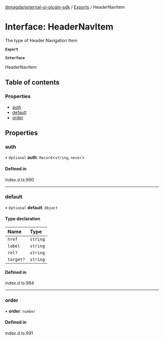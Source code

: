 [@magda/external-ui-plugin-sdk](../README.md) / [Exports](../modules.md) / HeaderNavItem

# Interface: HeaderNavItem

The type of Header Navigation Item

**`Export`**

**`Interface`**

HeaderNavItem

## Table of contents

### Properties

- [auth](HeaderNavItem.md#auth)
- [default](HeaderNavItem.md#default)
- [order](HeaderNavItem.md#order)

## Properties

### auth

• `Optional` **auth**: `Record`<`string`, `never`\>

#### Defined in

index.d.ts:990

___

### default

• `Optional` **default**: `Object`

#### Type declaration

| Name | Type |
| :------ | :------ |
| `href` | `string` |
| `label` | `string` |
| `rel?` | `string` |
| `target?` | `string` |

#### Defined in

index.d.ts:984

___

### order

• **order**: `number`

#### Defined in

index.d.ts:991
